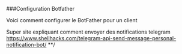 

###Configuration Botfather

Voici comment configurer le BotFather pour un client

Super site expliquant comment envoyer des notifications telegram
https://www.shellhacks.com/telegram-api-send-message-personal-notification-bot/ **/